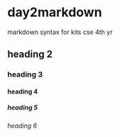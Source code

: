 # day2markdown
markdown syntax for kits cse 4th yr
## heading 2
### heading 3
#### heading 4
##### heading 5
###### heading 6
